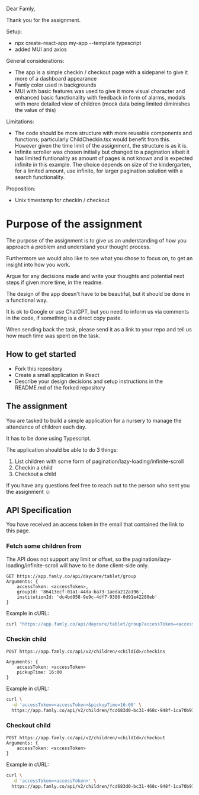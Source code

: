 Dear Famly,

Thank you for the assignment.

Setup:
- npx create-react-app my-app --template typescript
- added MUI and axios

General considerations:
- The app is a simple checkin / checkout page with a sidepanel to give it more of a dashboard appearance
- Famly color used in backgrounds
- MUI with basic features was used to give it more visual character and enhanced basic functionality with feedback in form of alarms, modals with more detailed view of children (mock data being limited diminishes the value of this)

Limitations: 
- The code should be more structure with more reusable components and functions; particularly ChildCheckin.tsx would benefit from this. However given the time limit of the assignment, the structure is as it is.
- Infinite scroller was chosen initially but changed to a pagination albeit it has limited funtionality as amount of pages is not known and is expected infinite in this example. The choice depends on size of the kindergarten, for a limited amount, use infinite, for larger pagination solution with a search functionality.

Proposition: 
- Unix timestamp for checkin / checkout

# Purpose of the assignment
The purpose of the assignment is to give us an understanding of how you approach a problem and understand your thought process. 

Furthermore we would also like to see what you chose to focus on, to get an insight into how you work.

Argue for any decisions made and write your thoughts and potential next steps if given more time, in the readme.

The design of the app doesn't have to be beautiful, but it should be done in a functional way.

It is ok to Google or use ChatGPT, but you need to inform us via comments in the code, if something is a direct copy paste.

When sending back the task, please send it as a link to your repo and tell us how much time was spent on the task.

## How to get started
- Fork this repository
- Create a small application in React
- Describe your design decisions and setup instructions in the README.md of the forked repository

## The assignment
You are tasked to build a simple application for a nursery to manage the attendance of children each day.

It has to be done using Typescript.

The application should be able to do 3 things:
1. List children with some form of pagination/lazy-loading/infinite-scroll
2. Checkin a child
3. Checkout a child

If you have any questions feel free to reach out to the person who sent you the assignment ☺️

## API Specification

You have received an access token in the email that contained the link to this page.

### Fetch some children from

The API does not support any limit or offset, so the pagination/lazy-loading/infinite-scroll will have to be done client-side only.

```
GET https://app.famly.co/api/daycare/tablet/group
Arguments: {
	accessToken: <accessToken>,
	groupId: '86413ecf-01a1-44da-ba73-1aeda212a196',
	institutionId: 'dc4bd858-9e9c-4df7-9386-0d91e42280eb'
}
```

Example in cURL:

```bash
curl "https://app.famly.co/api/daycare/tablet/group?accessToken=<accessToken>&groupId=86413ecf-01a1-44da-ba73-1aeda212a196&institutionId=dc4bd858-9e9c-4df7-9386-0d91e42280eb"
```

### Checkin child
```
POST https://app.famly.co/api/v2/children/<childId>/checkins

Arguments: {
	accessToken: <accessToken>
	pickupTime: 16:00
}
```

Example in cURL:

```bash
curl \
  -d 'accessToken=<accessToken>&pickupTime=16:00' \
  https://app.famly.co/api/v2/children/fcd683d0-bc31-468c-948f-1ca70b91439d/checkins
```

### Checkout child
```
POST https://app.famly.co/api/v2/children/<childId>/checkout
Arguments: {
	accessToken: <accessToken>
}
```

Example in cURL:

```bash
curl \
  -d 'accessToken=<accessToken>' \
  https://app.famly.co/api/v2/children/fcd683d0-bc31-468c-948f-1ca70b91439d/checkout
```
